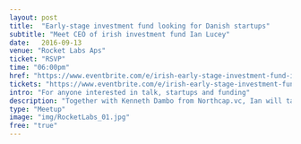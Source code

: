 ```yaml
---
layout: post
title:  "Early-stage investment fund looking for Danish startups"
subtitle: "Meet CEO of irish investment fund Ian Lucey"
date:   2016-09-13
venue: "Rocket Labs Aps"
ticket: "RSVP"
time: "06:00pm"
href: "https://www.eventbrite.com/e/irish-early-stage-investment-fund-is-looking-for-danish-startups-tickets-26560419931"
tickets: "https://www.eventbrite.com/e/irish-early-stage-investment-fund-is-looking-for-danish-startups-tickets-26560419931"
intro: "For anyone interested in talk, startups and funding"
description: "Together with Kenneth Dambo from Northcap.vc, Ian will talk the differences and similarities of startup ecosystems in Ireland, the UK and Scandinavia."
type: "Meetup"
image: "img/RocketLabs_01.jpg"
free: "true"
---
```

<!-- fill in the URL of your event host page if you haven't enough information for a detail page, so the event link won't point on the detail page at all -->
